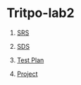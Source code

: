 # Tritpo-lab2

1. [SRS](https://github.com/SashaMed/Tritpo-lab2/blob/main/SRS/SRS.md)

2. [SDS](https://github.com/SashaMed/Tritpo-lab2/blob/main/SDS/SDS.md)

3. [Test Plan](https://github.com/SashaMed/Tritpo-lab2/blob/main/Test%20Plan/README.md)

4. [Project](https://github.com/SashaMed/Tritpo-lab2/tree/main/Project)

